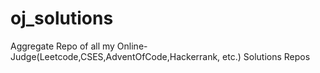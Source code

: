 # oj_solutions
Aggregate Repo of all my Online-Judge(Leetcode,CSES,AdventOfCode,Hackerrank, etc.) Solutions Repos
